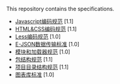 This repository contains the specifications.


- [Javascript编码规范](javascript-code-style.md) <span class="std-rec">[1.1]</span>
- [HTML&CSS编码规范](html-and-css-code-style.md) <span class="std-rec">[1.1]</span>
- [Less编码规范](less-code-style.md) <span class="std-rec">[1.0]</span>
- [E-JSON数据传输标准](e-json.md) <span class="std-rec">[1.0]</span>
- [模块和加载器规范](module.md) <span class="std-rec">[1.0]</span>
- [包结构规范](package.md) <span class="std-rec">[1.1]</span>
- [项目目录结构规范](directory.md) <span class="std-rec">[1.1]</span>
- [图表库标准](chart.md) <span class="std-rec">[1.0]</span>
